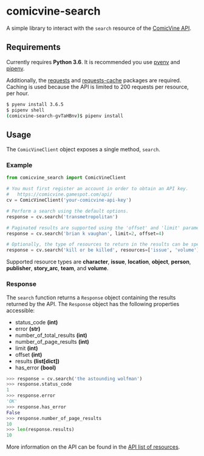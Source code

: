 # comicvine-search

A simple library to interact with the `search` resource of the [ComicVine API](https://comicvine.gamespot.com/api/).


## Requirements

Currently requires **Python 3.6**. It is recommended you use [pyenv](https://github.com/pyenv/pyenv) and [pipenv](https://github.com/pypa/pipenv).  

Additionally, the [requests](https://github.com/requests/requests) and [requests-cache](https://github.com/reclosedev/requests-cache) packages are required. Caching is used because the API is limited to 200 requests per resource, per hour.

```bash
$ pyenv install 3.6.5
$ pipenv shell
(comicvine-search-gvTaHBnv)$ pipenv install
```


## Usage

The `ComicVineClient` object exposes a single method, `search`.


### Example

```python
from comicvine_search import ComicVineClient

# You must first register an account in order to obtain an API key.
#   https://comicvine.gamespot.com/api/
cv = ComicVineClient('your-comicvine-api-key')

# Perform a search using the default options.
response = cv.search('transmetropolitan')

# Paginated results are supported using the 'offset' and 'limit' parameters.
response = cv.search('brian k vaughan', limit=2, offset=4)

# Optionally, the type of resources to return in the results can be specified.
response = cv.search('kill or be killed', resources=['issue', 'volume'])
```

Supported resource types are **character**, **issue**, **location**, **object**, **person**, **publisher**, **story_arc**, **team**, and **volume**.


### Response

The `search` function returns a `Response` object containing the results returned by the API. The `Response` object has the following properties accessible:

- status_code **(int)**
- error  **(str)**
- number_of_total_results **(int)**
- number_of_page_results **(int)**
- limit **(int)**
- offset **(int)**
- results **(list[dict])**
- has_error **(bool)**

```python
>>> response = cv.search('the astounding wolfman')
>>> response.status_code
1
>>> response.error
'OK'
>>> response.has_error
False
>>> response.number_of_page_results
10
>>> len(response.results)
10
```

More information on the API can be found in the [API list of resources](https://comicvine.gamespot.com/api/documentation).

